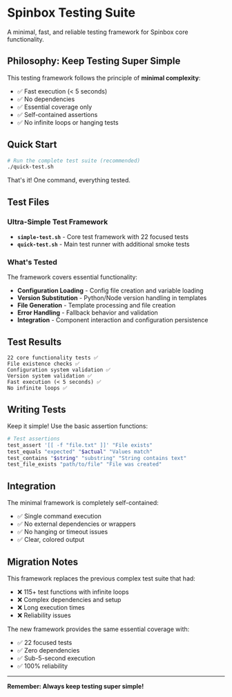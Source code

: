 # Spinbox Testing Suite

A minimal, fast, and reliable testing framework for Spinbox core functionality.

## Philosophy: Keep Testing Super Simple

This testing framework follows the principle of **minimal complexity**:
- ✅ Fast execution (< 5 seconds)
- ✅ No dependencies
- ✅ Essential coverage only
- ✅ Self-contained assertions
- ✅ No infinite loops or hanging tests

## Quick Start

```bash
# Run the complete test suite (recommended)
./quick-test.sh
```

That's it! One command, everything tested.

## Test Files

### Ultra-Simple Test Framework

- **`simple-test.sh`** - Core test framework with 22 focused tests
- **`quick-test.sh`** - Main test runner with additional smoke tests

### What's Tested

The framework covers essential functionality:

- **Configuration Loading** - Config file creation and variable loading
- **Version Substitution** - Python/Node version handling in templates
- **File Generation** - Template processing and file creation
- **Error Handling** - Fallback behavior and validation
- **Integration** - Component interaction and configuration persistence

## Test Results

```
22 core functionality tests ✅
File existence checks ✅
Configuration system validation ✅
Version system validation ✅
Fast execution (< 5 seconds) ✅
No infinite loops ✅
```

## Writing Tests

Keep it simple! Use the basic assertion functions:

```bash
# Test assertions
test_assert '[[ -f "file.txt" ]]' "File exists"
test_equals "expected" "$actual" "Values match"
test_contains "$string" "substring" "String contains text"
test_file_exists "path/to/file" "File was created"
```

## Integration

The minimal framework is completely self-contained:

- ✅ Single command execution
- ✅ No external dependencies or wrappers
- ✅ No hanging or timeout issues
- ✅ Clear, colored output

## Migration Notes

This framework replaces the previous complex test suite that had:
- ❌ 115+ test functions with infinite loops
- ❌ Complex dependencies and setup
- ❌ Long execution times
- ❌ Reliability issues

The new framework provides the same essential coverage with:
- ✅ 22 focused tests
- ✅ Zero dependencies
- ✅ Sub-5-second execution
- ✅ 100% reliability

---

**Remember: Always keep testing super simple!**